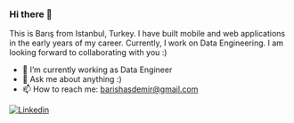 ### Hi there 👋

This is Barış from Istanbul, Turkey. I have built mobile and web applications in the early years of my career. Currently, I work on Data Engineering.
I am looking forward to collaborating with you :)

- 🔭 I’m currently working as Data Engineer
- 💬 Ask me about anything :)
- 📫 How to reach me: [barishasdemir@gmail.com](mailto:barishasdemir@gmail.com)

[![Linkedin](https://img.shields.io/badge/linkedin-%230077B5.svg?&style=for-the-badge&logo=linkedin&logoColor=white)](https://www.linkedin.com/in/barishasdemir/)
